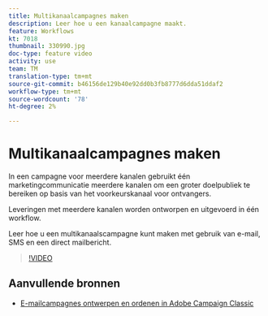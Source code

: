 ```yaml
---
title: Multikanaalcampagnes maken
description: Leer hoe u een kanaalcampagne maakt.
feature: Workflows
kt: 7018
thumbnail: 330990.jpg
doc-type: feature video
activity: use
team: TM
translation-type: tm+mt
source-git-commit: b46156de129b40e92dd0b3fb8777d6dda51ddaf2
workflow-type: tm+mt
source-wordcount: '78'
ht-degree: 2%

---
```



# Multikanaalcampagnes maken

In een campagne voor meerdere kanalen gebruikt één marketingcommunicatie meerdere kanalen om een groter doelpubliek te bereiken op basis van het voorkeurskanaal voor ontvangers.

Leveringen met meerdere kanalen worden ontworpen en uitgevoerd in één workflow.

Leer hoe u een multikanaalscampagne kunt maken met gebruik van e-mail, SMS en een direct mailbericht.

>[!VIDEO](https://video.tv.adobe.com/v/330990?quality=12)

## Aanvullende bronnen

* [E-mailcampagnes ontwerpen en ordenen in Adobe Campaign Classic](https://helpx.adobe.com/campaign/classic/how-to/design-orchestrate-email-campaigns-in-campaign-classic.html)

